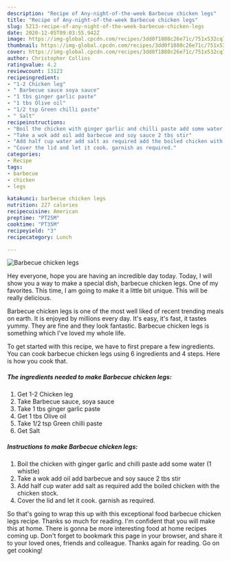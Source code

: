 ```yaml
---
description: "Recipe of Any-night-of-the-week Barbecue chicken legs"
title: "Recipe of Any-night-of-the-week Barbecue chicken legs"
slug: 5213-recipe-of-any-night-of-the-week-barbecue-chicken-legs
date: 2020-12-05T09:03:55.942Z
image: https://img-global.cpcdn.com/recipes/3dd0f1880c26e71c/751x532cq70/barbecue-chicken-legs-recipe-main-photo.jpg
thumbnail: https://img-global.cpcdn.com/recipes/3dd0f1880c26e71c/751x532cq70/barbecue-chicken-legs-recipe-main-photo.jpg
cover: https://img-global.cpcdn.com/recipes/3dd0f1880c26e71c/751x532cq70/barbecue-chicken-legs-recipe-main-photo.jpg
author: Christopher Collins
ratingvalue: 4.2
reviewcount: 13123
recipeingredient:
- "1-2 Chicken leg"
- " Barbecue sauce soya sauce"
- "1 tbs ginger garlic paste"
- "1 tbs Olive oil"
- "1/2 tsp Green chilli paste"
- " Salt"
recipeinstructions:
- "Boil the chicken with ginger garlic and chilli paste add some water (1 whistle)"
- "Take a wok add oil add barbecue and soy sauce 2 tbs stir"
- "Add half cup water add salt as required add the boiled chicken with the chicken stock."
- "Cover the lid and let it cook. garnish as required."
categories:
- Recipe
tags:
- barbecue
- chicken
- legs

katakunci: barbecue chicken legs 
nutrition: 227 calories
recipecuisine: American
preptime: "PT25M"
cooktime: "PT35M"
recipeyield: "3"
recipecategory: Lunch

---
```



![Barbecue chicken legs](https://img-global.cpcdn.com/recipes/3dd0f1880c26e71c/751x532cq70/barbecue-chicken-legs-recipe-main-photo.jpg)

Hey everyone, hope you are having an incredible day today. Today, I will show you a way to make a special dish, barbecue chicken legs. One of my favorites. This time, I am going to make it a little bit unique. This will be really delicious.



Barbecue chicken legs is one of the most well liked of recent trending meals on earth. It is enjoyed by millions every day. It's easy, it's fast, it tastes yummy. They are fine and they look fantastic. Barbecue chicken legs is something which I've loved my whole life.


To get started with this recipe, we have to first prepare a few ingredients. You can cook barbecue chicken legs using 6 ingredients and 4 steps. Here is how you cook that.

<!--inarticleads1-->

##### The ingredients needed to make Barbecue chicken legs:

1. Get 1-2 Chicken leg
1. Take  Barbecue sauce, soya sauce
1. Take 1 tbs ginger garlic paste
1. Get 1 tbs Olive oil
1. Take 1/2 tsp Green chilli paste
1. Get  Salt




<!--inarticleads2-->

##### Instructions to make Barbecue chicken legs:

1. Boil the chicken with ginger garlic and chilli paste add some water (1 whistle)
1. Take a wok add oil add barbecue and soy sauce 2 tbs stir
1. Add half cup water add salt as required add the boiled chicken with the chicken stock.
1. Cover the lid and let it cook. garnish as required.




So that's going to wrap this up with this exceptional food barbecue chicken legs recipe. Thanks so much for reading. I'm confident that you will make this at home. There is gonna be more interesting food at home recipes coming up. Don't forget to bookmark this page in your browser, and share it to your loved ones, friends and colleague. Thanks again for reading. Go on get cooking!
